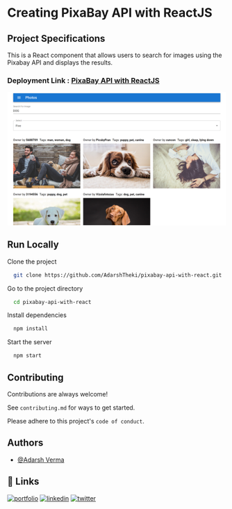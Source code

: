 # Creating PixaBay API with ReactJS

## Project Specifications
This is a React component that allows users to search for images using the Pixabay API and displays the results.

### Deployment Link : [PixaBay API with ReactJS](https://adarshtheki.github.io/pixabay-api-with-react/)

![image](public/assets/PixaBay_API.png)


## Run Locally

Clone the project

```bash
  git clone https://github.com/AdarshTheki/pixabay-api-with-react.git
```

Go to the project directory

```bash
  cd pixabay-api-with-react
```

Install dependencies

```bash
  npm install
```

Start the server

```bash
  npm start
```

## Contributing

Contributions are always welcome!

See `contributing.md` for ways to get started. 

Please adhere to this project's `code of conduct`.


## Authors

- [@Adarsh Verma](https://www.github.com/AdarshTheki)



## 🔗 Links
[![portfolio](https://img.shields.io/badge/my_portfolio-000?style=for-the-badge&logo=ko-fi&logoColor=white)](https://katherineoelsner.com/)
[![linkedin](https://img.shields.io/badge/linkedin-0A66C2?style=for-the-badge&logo=linkedin&logoColor=white)](https://www.linkedin.com/)
[![twitter](https://img.shields.io/badge/twitter-1DA1F2?style=for-the-badge&logo=twitter&logoColor=white)](https://twitter.com/)

